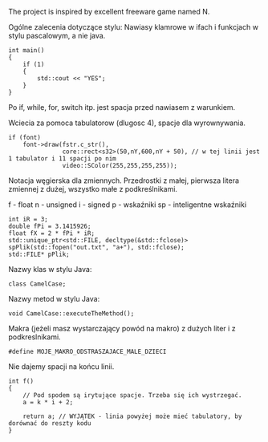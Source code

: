 The project is inspired by excellent freeware game named N.

Ogólne zalecenia dotyczące stylu:
Nawiasy klamrowe w ifach i funkcjach w stylu pascalowym, a nie java.

    int main()
    {
    	if (1)
    	{
    		std::cout << "YES";
    	}
    }

Po if, while, for, switch itp. jest spacja przed nawiasem z warunkiem.

Wciecia za pomoca tabulatorow (dlugosc 4), spacje dla wyrownywania.

    if (font)
    	font->draw(fstr.c_str(),
    	           core::rect<s32>(50,nY,600,nY + 50), // w tej linii jest 1 tabulator i 11 spacji po nim
    	           video::SColor(255,255,255,255));

Notacja węgierska dla zmiennych. Przedrostki z małej, pierwsza litera zmiennej z dużej, wszystko małe z podkreślnikami.

f - float
n - unsigned
i - signed
p - wskaźniki
sp - inteligentne wskaźniki

    int iR = 3;
    double fPi = 3.1415926; 
    float fX = 2 * fPi * iR;
    std::unique_ptr<std::FILE, decltype(&std::fclose)> spPlik(std::fopen("out.txt", "a+"), std::fclose);
    std::FILE* pPlik;

Nazwy klas w stylu Java:

    class CamelCase;

Nazwy metod w stylu Java:

    void CamelCase::executeTheMethod();

Makra (jeżeli masz wystarczający powód na makro) z dużych liter i z podkreslnikami.

    #define MOJE_MAKRO_ODSTRASZAJACE_MALE_DZIECI

Nie dajemy spacji na końcu linii.

    int f()
    {
    	// Pod spodem są irytujące spacje. Trzeba się ich wystrzegać.
    	a = k * i + 2;                  
    	
    	return a; // WYJĄTEK - linia powyżej może mieć tabulatory, by dorównać do reszty kodu
    }
